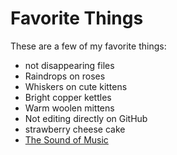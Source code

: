 # Favorite Things

These are a few of my favorite things:

- not disappearing files
- Raindrops on roses
- Whiskers on cute kittens
- Bright copper kettles
- Warm woolen mittens
- Not editing directly on GitHub
- strawberry cheese cake
- [The Sound of Music](https://www.youtube.com/watch?v=33o32C0ogVM)
